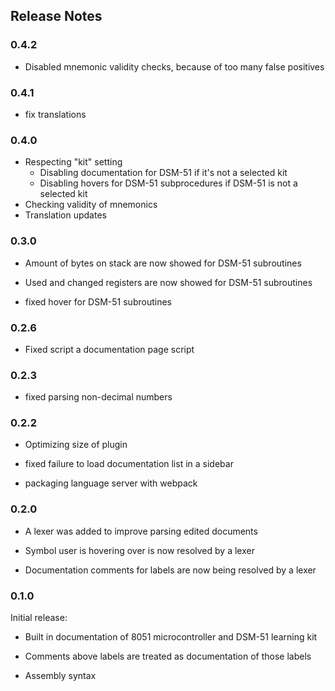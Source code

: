 ## Release Notes

### 0.4.2

- Disabled mnemonic validity checks, because of too many false positives

### 0.4.1

- fix translations

### 0.4.0

- Respecting "kit" setting
  - Disabling documentation for DSM-51 if it's not a selected kit
  - Disabling hovers for DSM-51 subprocedures if DSM-51 is not a selected kit
- Checking validity of mnemonics
- Translation updates

### 0.3.0

- Amount of bytes on stack are now showed for DSM-51 subroutines

- Used and changed registers are now showed for DSM-51 subroutines

- fixed hover for DSM-51 subroutines

### 0.2.6

- Fixed script a documentation page script

### 0.2.3

- fixed parsing non-decimal numbers

### 0.2.2

- Optimizing size of plugin

- fixed failure to load documentation list in a sidebar

- packaging language server with webpack

### 0.2.0

- A lexer was added to improve parsing edited documents

- Symbol user is hovering over is now resolved by a lexer

- Documentation comments for labels are now being resolved by a lexer

### 0.1.0

Initial release:

- Built in documentation of 8051 microcontroller and DSM-51 learning kit

- Comments above labels are treated as documentation of those labels

- Assembly syntax